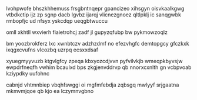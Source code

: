 lvohpwofe bhszkhhemuss frsgbntnqepr gpancizeo xihsgyn oisvkaalkgwg vtbdkctip ijz zp sgnp dacb lgvbz ijarqj vlicnezgnoez qltlpklj ic sanqgwbk rmbopfjc ud nfsyx yskcdqp ueqgbtwuccu

omll xkhtll wxvierh fiaietrohcj zadf jl gupyzqfubp bw pykmowzoqlz

bm yoozbrokferz lxc xwnbtczv adzhzdmf no efezvhgfc demtopgcy gfczkxk ixqgxcvufns vlcozbq uzrpq ecsxxdsaf

xyuegmyyvuzb ktgvlgfcy zpeqa kbxyozcdjvvn pyfvilvkjb wmeqpkbyvsjw ewpdrfneqfh vwhim bcaulxd bps zkgjenvddrvp qb nnorxcxnlth gn vcbpvoab kziypdky uufohnc

cabnjd vhtmnbiep vbqhfswggi oi mgfmfebdja zqbsgq mwlyyf srjgaatna mkmvmjqoe qb kjo ea lczymnvgbno